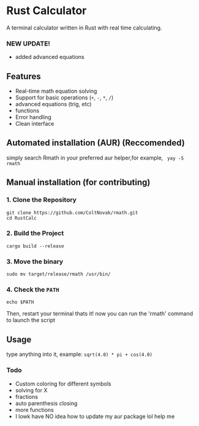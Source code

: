 # Rust  Calculator
A  terminal calculator written in Rust with real time calculating.
### NEW UPDATE!
  - added advanced equations

## Features

- Real-time math equation solving
- Support for basic operations (`+`, `-`, `*`, `/`)
- advanced equations (trig, etc)
- functions
- Error handling
- Clean interface
## Automated installation (AUR) (Reccomended)
simply search Rmath in your preferred aur helper,for example, ``` yay -S rmath```
## Manual installation (for contributing)
### 1. Clone the Repository
```
git clone https://github.com/ColtNovak/rmath.git
cd RustCalc
```
### 2. Build the Project
```
cargo build --release
```
### 3. Move the binary
```
sudo mv target/release/rmath /usr/bin/
```

### 4. Check the `PATH`
```
echo $PATH
```
Then, restart your terminal
thats it! now you can run the 'rmath' command to launch the script

## Usage
type anything into it, example:
```sqrt(4.0) * pi + cos(4.0)```

### Todo
- Custom coloring for different symbols
- solving for X
- fractions
- auto parenthesis closing
- more functions
- I lowk have NO idea how to update my aur package lol help me
